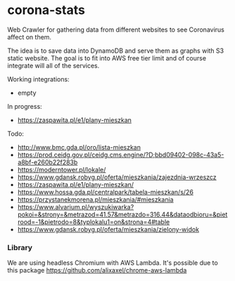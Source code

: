 # corona-stats

Web Crawler for gathering data from different websites to see Coronavirus affect on them.

The idea is to save data into DynamoDB and serve them as graphs with S3 static website. The goal is to fit into AWS free
tier limit and of course integrate will all of the services.

Working integrations:

- empty

In progress:

- https://zaspawita.pl/e1/plany-mieszkan

Todo:

- http://www.bmc.gda.pl/oro/lista-mieszkan
- https://prod.ceidg.gov.pl/ceidg.cms.engine/?D;bbd09402-098c-43a5-a8bf-e260b22f283b
- https://moderntower.pl/lokale/
- https://www.gdansk.robyg.pl/oferta/mieszkania/zajezdnia-wrzeszcz
- https://zaspawita.pl/e1/plany-mieszkan/
- https://www.hossa.gda.pl/centralpark/tabela-mieszkan/s/26
- https://przystanekmorena.pl/mieszkania/#mieszkania
- https://www.alvarium.pl/wyszukiwarka?pokoi=&strony=&metrazod=41.57&metrazdo=316.44&dataodbioru=&pietrood=-1&pietrodo=8&typlokalu1=on&strona=4#table
- https://www.gdansk.robyg.pl/oferta/mieszkania/zielony-widok

### Library

We are using headless Chromium with AWS Lambda. It's possible due to this package https://github.com/alixaxel/chrome-aws-lambda
